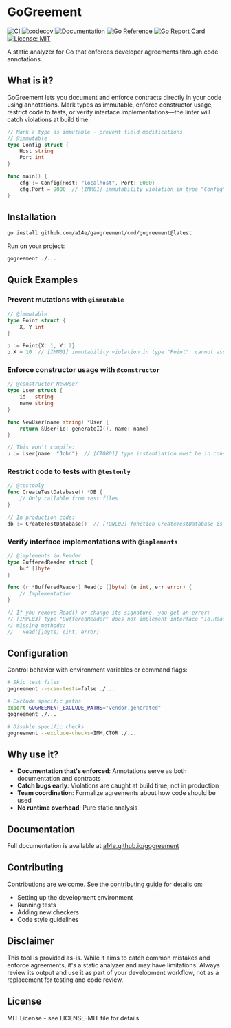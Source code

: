 # GoGreement

[![CI](https://github.com/a14e/gogreement/workflows/CI/badge.svg)](https://github.com/a14e/gogreement/actions)
[![codecov](https://codecov.io/github/a14e/gogreement/graph/badge.svg?token=CZWXY3URMF)](https://codecov.io/github/a14e/gogreement)
[![Documentation](https://img.shields.io/badge/mdBook-docs-blue.svg)](https://a14e.github.io/gogreement)
[![Go Reference](https://pkg.go.dev/badge/github.com/a14e/gogreement.svg)](https://pkg.go.dev/github.com/a14e/gogreement)
[![Go Report Card](https://goreportcard.com/badge/github.com/a14e/gogreement)](https://goreportcard.com/report/github.com/a14e/gogreement)
[![License: MIT](https://img.shields.io/badge/License-MIT-yellow.svg)](https://opensource.org/licenses/MIT)

A static analyzer for Go that enforces developer agreements through code annotations.

## What is it?

GoGreement lets you document and enforce contracts directly in your code using annotations. Mark types as immutable, enforce constructor usage, restrict code to tests, or verify interface implementations—the linter will catch violations at build time.

```go
// Mark a type as immutable - prevent field modifications
// @immutable
type Config struct {
    Host string
    Port int
}

func main() {
    cfg := Config{Host: "localhost", Port: 8080}
    cfg.Port = 9000  // [IMM01] immutability violation in type "Config": cannot assign to field "Port" of immutable type
}
```

## Installation

```bash
go install github.com/a14e/gаogreement/cmd/gogreement@latest
```

Run on your project:

```bash
gogreement ./...
```

## Quick Examples

### Prevent mutations with `@immutable`

```go
// @immutable
type Point struct {
    X, Y int
}

p := Point{X: 1, Y: 2}
p.X = 10  // [IMM01] immutability violation in type "Point": cannot assign to field "X" of immutable type
```

### Enforce constructor usage with `@constructor`

```go
// @constructor NewUser
type User struct {
    id   string
    name string
}

func NewUser(name string) *User {
    return &User{id: generateID(), name: name}
}

// This won't compile:
u := User{name: "John"}  // [CTOR01] type instantiation must be in constructor (allowed: [NewUser])
```

### Restrict code to tests with `@testonly`

```go
// @testonly
func CreateTestDatabase() *DB {
    // Only callable from test files
}

// In production code:
db := CreateTestDatabase()  // [TONL02] function CreateTestDatabase is marked @testonly and can only be called in test files
```

### Verify interface implementations with `@implements`

```go
// @implements io.Reader
type BufferedReader struct {
    buf []byte
}

func (r *BufferedReader) Read(p []byte) (n int, err error) {
    // Implementation
}

// If you remove Read() or change its signature, you get an error:
// [IMPL03] type "BufferedReader" does not implement interface "io.Reader"
// missing methods:
//   Read([]byte) (int, error)
```

## Configuration

Control behavior with environment variables or command flags:

```bash
# Skip test files
gogreement --scan-tests=false ./...

# Exclude specific paths
export GOGREEMENT_EXCLUDE_PATHS="vendor,generated"
gogreement ./...

# Disable specific checks
gogreement --exclude-checks=IMM,CTOR ./...
```

## Why use it?

- **Documentation that's enforced**: Annotations serve as both documentation and contracts
- **Catch bugs early**: Violations are caught at build time, not in production
- **Team coordination**: Formalize agreements about how code should be used
- **No runtime overhead**: Pure static analysis

## Documentation

Full documentation is available at [a14e.github.io/gogreement](https://a14e.github.io/gogreement/)

## Contributing

Contributions are welcome. See the [contributing guide](https://a14e.github.io/gogreement/04_contributing.html) for details on:

- Setting up the development environment
- Running tests
- Adding new checkers
- Code style guidelines

## Disclaimer

This tool is provided as-is. While it aims to catch common mistakes and enforce agreements, it's a static analyzer and may have limitations. Always review its output and use it as part of your development workflow, not as a replacement for testing and code review.

## License

MIT License - see LICENSE-MIT file for details